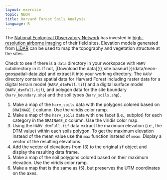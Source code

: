 ```yaml
---
layout: exercise
topic: NEON
title: Harvard Forest Soils Analysis
language: R
---
```


The [National Ecological Observatory Network](http://www.neonscience.org) has invested in [high-resolution airborne imaging](http://www.neonscience.org/data-resources/get-data/airborne-data) of their field sites. 
Elevation models generated from [LiDAR](http://neondataskills.org/self-paced-tutorial/1_About-LiDAR-Data-Light-Detection-and-Ranging_Activity1/) can be used to map the topography and vegetation structure at the sites.

Check to see if there is a `data` directory in your workspace with `HARV` subdirectory in it.
If not, [Download the data]({{ site.baseurl }}/data/neon-geospatial-data.zip) and extract it into your working directory.
The `HARV` directory contains spatial data for Harvard Forest including raster data for a digital terrain model (`HARV_dtmFull.tif`) and a digital surface model (`HARV_dsmFull.tif`), and polygon data for the site boundary (`harv_boundary.shp`) and the soil types (`harv_soils.shp`).

1. Make a map of the `harv_soils` data with the polygons colored based on `DRAINAGE_C` column. Use the viridis color ramp.
2. Make a map of the `harv_soils` data with one facet (i.e., subplot) for each category in the `DRAINAGE_C` column. Use the viridis color map.
3. Using the `HARV_dtmFull.tif` data extract the maximum elevation (i.e., the DTM value) within each soils polygon. To get the maximum elevation instead of the mean value use the `max` function instead of `mean`. Display a vector of the resulting elevations.
4. Add the vector of elevations from (3) to the original `sf` object and display the resulting data frame.
5. Make a map of the soil polygons colored based on their maximum elevation. Use the viridis color ramp.
6. Make a map that is the same as (5), but preserves the UTM coordinates on the axes.

